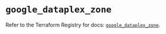 # `google_dataplex_zone`

Refer to the Terraform Registry for docs: [`google_dataplex_zone`](https://registry.terraform.io/providers/hashicorp/google/5.22.0/docs/resources/dataplex_zone).

